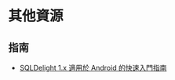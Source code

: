 # 其他資源

## 指南

- [SQLDelight 1.x 適用於 Android 的快速入門指南](https://handstandsam.com/2019/08/23/sqldelight-1-x-quick-start-guide-for-android/)